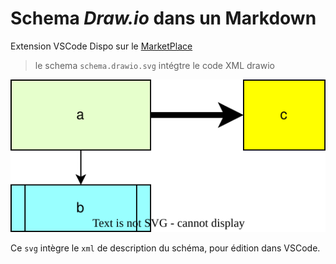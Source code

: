 # Schema *Draw.io* dans un Markdown

Extension VSCode Dispo sur le [MarketPlace](https://marketplace.visualstudio.com/items?itemName=hediet.vscode-drawio)

> le schema `schema.drawio.svg` intégtre le code XML drawio

![schema](schema.drawio.svg)

Ce `svg` intègre le `xml` de description du schéma, pour édition dans VSCode.